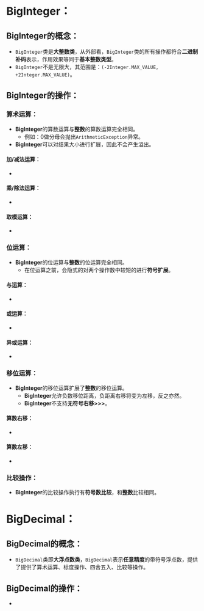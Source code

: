 # BigInteger：
## BigInteger的概念：

- `BigInteger`类是**大整数类**，从外部看，`BigInteger`类的所有操作都符合**二进制补码**表示，作用效果等同于**基本整数类型**。
- `BigInteger`不是无限大，其范围是：`(-2Integer.MAX_VALUE, +2Integer.MAX_VALUE)`。
## BigInteger的操作：
### 算术运算：

- **BigInteger**的算数运算与**整数**的算数运算完全相同。
   - 例如：0做分母会抛出`ArithmeticException`异常。
- **BigInteger**可以对结果大小进行扩展，因此不会产生溢出。
#### 加/减法运算：

- 

#### 乘/除法运算：

- 

#### 取模运算：

- 

### 位运算：

- **BigInteger**的位运算与**整数**的位运算完全相同。
   - 在位运算之前，会隐式的对两个操作数中较短的进行**符号扩展**。
#### 与运算：

- 

#### 或运算：

- 

#### 异或运算：

- 

### 移位运算：

- **BigInteger**的移位运算扩展了**整数**的移位运算。
   - **BigInteger**允许负数移位距离，负距离右移将变为左移，反之亦然。
   - **BigInteger**不支持**无符号右移>>>**。
#### 算数右移：

- 

#### 算数左移：

- 

### 比较操作：

- **BigInteger**的比较操作执行有**符号数比较**，和**整数**比较相同。
# BigDecimal：
## BigDecimal的概念：

- `BigDecimal`类即**大浮点数类**，`BigDecimal`表示**任意精度**的带符号浮点数，提供了提供了算术运算、标度操作、四舍五入、比较等操作。
## BigDecimal的操作：

- 


